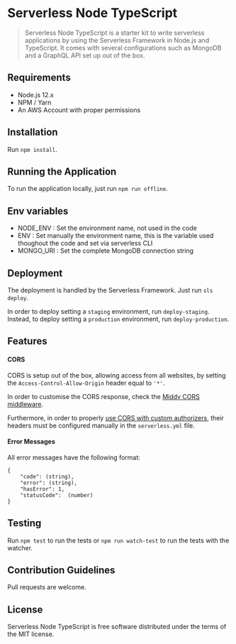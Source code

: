 # Serverless Node TypeScript

> Serverless Node TypeScript is a starter kit to write serverless applications 
> by using the Serverless Framework in Node.js and TypeScript.
> It comes with several configurations such as MongoDB and a GraphQL API set up out of the box.

## Requirements

- Node.js 12.x
- NPM / Yarn
- An AWS Account with proper permissions

## Installation

Run `npm install`.

## Running the Application

To run the application locally, just run `npm run offline`.

## Env variables

 - NODE_ENV : Set the environment name, not used in the code
 - ENV : Set manually the environment name, this is the variable used thoughout the code and set via serverless CLI
 - MONGO_URI : Set the complete MongoDB connection string

## Deployment

The deployment is handled by the Serverless Framework. Just run `sls deploy`.

In order to deploy setting a `staging` environment, run `deploy-staging`.
Instead, to deploy setting a `production` environment, run `deploy-production`.

## Features

#### CORS

CORS is setup out of the box, allowing access from all websites, by setting the `Access-Control-Allow-Origin` header
equal to `'*'`.

In order to customise the CORS response, check the [Middy CORS middleware](https://github.com/middyjs/middy/blob/master/docs/middlewares.md#cors).

Furthermore, in order to properly [use CORS with custom authorizers](https://serverless.com/blog/cors-api-gateway-survival-guide/),
their headers must be configured manually in the `serverless.yml` file.

#### Error Messages

All error messages have the following format:

```
{
    "code": (string),
    "error": (string),
    "hasError": 1,
    "statusCode":  (number)
}
```

## Testing

Run `npm test` to run the tests or `npm run watch-test` to run the tests with the watcher.

## Contribution Guidelines

Pull requests are welcome.

## License

Serverless Node TypeScript is free software distributed under the terms of the MIT license.
